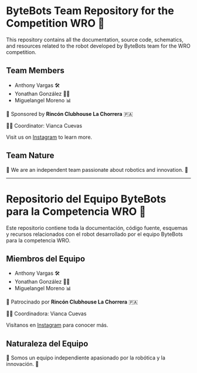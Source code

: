 # ByteBots Team Repository for the Competition WRO 🤖

This repository contains all the documentation, source code, schematics, and resources related to the robot developed by ByteBots team for the WRO competition.

## Team Members

- Anthony Vargas 🛠️
- Yonathan González 👨‍💻
- Miguelangel Moreno 📊

🌟 Sponsored by **Rincón Clubhouse La Chorrera** 🇵🇦

👩‍💼 Coordinator: Vianca Cuevas

Visit us on [Instagram](https://www.instagram.com/rclubhouselachorrera?utm_source=ig_web_button_share_sheet&igsh=ZDNlZDc0MzIxNw==) to learn more.

## Team Nature

🤖 We are an independent team passionate about robotics and innovation. 🚀

---

# Repositorio del Equipo ByteBots para la Competencia WRO 🤖

Este repositorio contiene toda la documentación, código fuente, esquemas y recursos relacionados con el robot desarrollado por el equipo ByteBots para la competencia WRO.

## Miembros del Equipo

- Anthony Vargas 🛠️
- Yonathan González 👨‍💻
- Miguelangel Moreno 📊

🌟 Patrocinado por **Rincón Clubhouse La Chorrera** 🇵🇦

👩‍💼 Coordinadora: Vianca Cuevas

Visítanos en [Instagram](https://www.instagram.com/rclubhouselachorrera?utm_source=ig_web_button_share_sheet&igsh=ZDNlZDc0MzIxNw==) para conocer más.

## Naturaleza del Equipo

🤖 Somos un equipo independiente apasionado por la robótica y la innovación. 🚀
